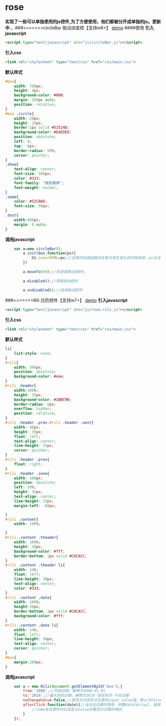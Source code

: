 # rose

**实现了一些可以单独使用的js控件,为了方便使用，他们都被分开成单独的js。更新中...**
###>>>>>>>circleBar 拖动进度控【支持ie6+】 <a href="http://www.thisummer.top/children/rose/circleBar/">demo</a>
####使用
**引入javascript**
```html
<script type="text/javascript" src="js/circleBar.js"></script>
```
**引入css**
```html
<link rel="stylesheet" type="text/css" href="css/main.css">
```
**默认样式**
```css
#box{
	width: 700px;
	height: 4px;
	background-color: #000;
	margin: 100px auto;
	position: relative;
}
#box .circle{
	width: 20px;
	height: 20px;
	border:1px solid #52524D;
	background-color: #EAEDE0;
	position: absolute;
	left: 0;
	top: -8px;
	border-radius: 50%;
	cursor: pointer;
}
.show{
	text-align: center;
	font-size: 100px;
	color: #333;
	font-family: "微软雅黑";
	font-weight: normal;
}
.some{
	color: #52CBAD;
	font-size: 50px;
}
.test{
	width:400px;
	margin: 0 auto;
}
```
**调用javascript**
```javascript
    var a=new circleBar();
		a.init(box,function(px){
			h1.innerHTML=px;//这里的回调函数会在每次发生变化的时候调用，px为当前进度
		})
		
		a.moveTo(99);//将进度移动到99%
		
		a.disabled();//禁用拖动控件
		
		a.undisabled();//启用拖动控件
```
###>>>>>>>Rili 日历控件【支持ie7+】 <a href="http://www.thisummer.top/children/rose/Rili/">demo</a>
**引入javascript**
```html
<script type="text/javascript" src="js/rose.rili.js"></script>
```
**引入css**
```html
<link rel="stylesheet" type="text/css" href="css/main.css">
```
**默认样式**
```css
li{
	list-style: none;
}
#rili{
	width: 300px;
	position: absolute;
	background-color: #eee;
}
#rili .header{
	width:100%;
	height: 35px;
	background-color: #1BBC9B;
	border-radius: 6px;
	overflow: hidden;
	position: relative;
}
#rili .header .prev,#rili .header .next{
	width: 40px;
	height: 35px;
	float: left;
	text-align: center;
	line-height: 35px;
	cursor: pointer;
}
#rili .header .prev{
	float: right;
}
#rili .header .inow{
	width: 160px;
	position: absolute;
	left: 50%;
	height: 35px;
	text-align: center;
	line-height: 35px;
	margin-left: -80px;

}
#rili .content{
	width: 100%;

}
#rili .content .theader{
	width: 100%;
	height: 30px;
	background-color: #fff;
	border-bottom: 1px solid #C8CACC;
}
#rili .content .theader li{
	width: 14%;
	float: left;
	line-height: 30px;
	text-align: center;
	color: #333;
}
#rili .content .date{
	width: 100%;
	height:30px;
	border-bottom: 1px solid #C8CACC;
	background-color: #fff;
}
#rili .content .date li{
	width: 14%;
	float: left;
	line-height: 30px;
	text-align: center;
	cursor: pointer;
}
#box{
	margin:200px;
}
```
**调用javascript**
```javascript
    var a = new Rili(document.getElementById('box'),{
		from:'1800',//开始日期，解释为1800-01-01
		to:'2016',//最大到的日期，解释为2016-现在的月-今天日期
		noChangeValue:false,//是否允许控件点击更改input value值，默认为false(false是允许)
		afterClick:function(date){//当点击日期时调用，参数data[Array]，是用户点击的日期
			//some在这里你可以自定义value的要显示日期的格式
		}
	});
```
